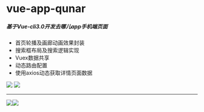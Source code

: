 # vue-app-qunar

##### 基于Vue-cli3.0开发去哪儿app手机端页面

- 首页轮播及画廊动画效果封装
- 搜索框布局及搜索逻辑实现
- Vuex数据共享
- 动态路由配置
- 使用axios动态获取详情页面数据

![](https://ws2.sinaimg.cn/large/006tNc79gy1ft3x58g63eg30ae0ik1kx.gif)        ![](https://ws4.sinaimg.cn/large/006tNc79gy1ft3xewrr22g30ag0ii14h.gif)

------

![](https://ws3.sinaimg.cn/large/006tNc79gy1ft3xlqlfhjg30ag0ik4qq.gif)![](https://ws3.sinaimg.cn/large/006tNc79gy1ft3xz8bzf3g30ae0iikjm.gif)

